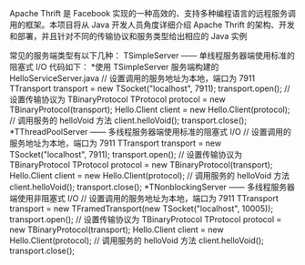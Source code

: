 Apache Thrift 是 Facebook 实现的一种高效的、支持多种编程语言的远程服务调用的框架。本项目将从 Java 开发人员角度详细介绍 Apache Thrift 的架构、开发和部署，并且针对不同的传输协议和服务类型给出相应的 Java 实例

常见的服务端类型有以下几种：
TSimpleServer —— 单线程服务器端使用标准的阻塞式 I/O
代码如下：
*使用 TSimpleServer 服务端构建的 HelloServiceServer.java
  // 设置调用的服务地址为本地，端口为 7911 
   TTransport transport = new TSocket("localhost", 7911); 
   transport.open(); 
   // 设置传输协议为 TBinaryProtocol 
   TProtocol protocol = new TBinaryProtocol(transport); 
   Hello.Client client = new Hello.Client(protocol); 
   // 调用服务的 helloVoid 方法
   client.helloVoid(); 
   transport.close(); 
*TThreadPoolServer —— 多线程服务器端使用标准的阻塞式 I/O
   // 设置调用的服务地址为本地，端口为 7911 
   TTransport transport = new TSocket("localhost", 7911); 
   transport.open(); 
   // 设置传输协议为 TBinaryProtocol 
   TProtocol protocol = new TBinaryProtocol(transport); 
   Hello.Client client = new Hello.Client(protocol); 
   // 调用服务的 helloVoid 方法
   client.helloVoid(); 
   transport.close(); 
*TNonblockingServer —— 多线程服务器端使用非阻塞式 I/O
  // 设置调用的服务地址为本地，端口为 7911 
  TTransport transport = new TFramedTransport(new TSocket("localhost", 10005));
  transport.open(); 
  // 设置传输协议为 TBinaryProtocol 
  TProtocol protocol = new TBinaryProtocol(transport); 
  Hello.Client client = new Hello.Client(protocol); 
  // 调用服务的 helloVoid 方法
  client.helloVoid(); 
  transport.close(); 
